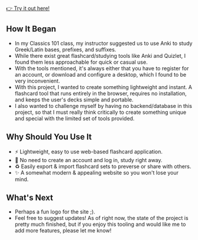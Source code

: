 [👉 Try it out here!](https://rongrrz.github.io/Flashcards101/)

## How It Began
- In my Classics 101 class, my instructor suggested us to use Anki to study Greek/Latin bases, prefixes, and suffixes.
- While there exist great flashcard/studying tools like Anki and Quizlet, I found them less approachable for quick or casual use.
- With the tools mentioned, it's always either that you have to register for an account, or download and configure a desktop, which I found to be very inconvenient.
- With this project, I wanted to create something lightweight and instant. A flashcard tool that runs entirely in the browser, requires no installation, and keeps the user's decks simple and portable.
- I also wanted to challenge myself by having no backend/database in this project, so that I must really think critically to create something unique and special with the limited set of tools provided.

## Why Should You Use It
- ⚡ Lightweight, easy to use web-based flashcard application.
- 🚀 No need to create an account and log in, study right away.
- ♻️ Easily export & import flashcard sets to preverse or share with others.
- ✨ A somewhat modern & appealing website so you won't lose your mind.

## What's Next
- Perhaps a fun logo for the site ;).
- Feel free to suggest updates! As of right now, the state of the project is pretty much finished, but if you enjoy this tooling and would like me to add more features, please let me know!
